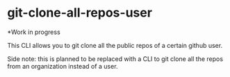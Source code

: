 # git-clone-all-repos-user

*Work in progress


This CLI allows you to git clone all the public repos of a certain github user.

Side note: this is planned to be replaced with a CLI to git clone all the repos from an organization instead of a user.
